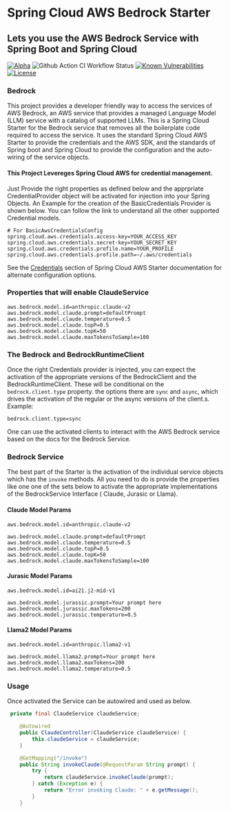 # Spring Cloud AWS Bedrock Starter
## Lets you use the AWS Bedrock Service with Spring Boot and Spring Cloud

[![Alpha](https://img.shields.io/badge/Release-Alpha-darkred)](https://img.shields.io/badge/Release-Alpha-darkred) ![Github Action CI Workflow Status](https://github.com/clue2solve/aws-bedrock-springtboot-starter/actions/workflows/ci.yml/badge.svg) [![Known Vulnerabilities](https://snyk.io/test/github/clue2solve/aws-bedrock-springtboot-starter/badge.svg?style=plastic)](https://snyk.io/test/github/clue2solve/aws-bedrock-springtboot-starter) [![License](https://img.shields.io/badge/License-Apache%202.0-blue.svg)](https://opensource.org/licenses/Apache-2.0)

### Bedrock 
This project provides a developer friendly way to access the services of AWS Bedrock, an AWS service that provides a managed Language Model (LLM) service with a catalog of supported LLMs.
This is a Spring Cloud Starter for the Bedrock service that removes all the boilerplate code required to access the service. It uses the standard Spring Cloud AWS Starter to provide the credentials and the AWS SDK, and the standards of Spring boot and Spring Cloud to provide the configuration and the auto-wiring of the service objects.

#### This Project Levereges Spring Cloud AWS for credential management. 

Just Provide the right properties as defined below and the apprpriate CredentialProvider object will be activated for injection into your Spring Objects. An Example for the creation of the BasicCredentials Provider is shown below. You can follow the link to understand all the other supported Credential models. 

```properties
# For BasicAwsCredentialsConfig
spring.cloud.aws.credentials.access-key=YOUR_ACCESS_KEY
spring.cloud.aws.credentials.secret-key=YOUR_SECRET_KEY
spring.cloud.aws.credentials.profile.name=YOUR_PROFILE
spring.cloud.aws.credentials.profile.path=~/.aws/credentials
```
See the [Credentials](https://docs.awspring.io/spring-cloud-aws/docs/3.0.3/reference/html/index.html#credentials) section of Spring Cloud AWS Starter documentation for alternate configuration options.


### Properties that will enable ClaudeService
```properties
aws.bedrock.model.id=anthropic.claude-v2
aws.bedrock.model.claude.prompt=defaultPrompt
aws.bedrock.model.claude.temperature=0.5
aws.bedrock.model.claude.topP=0.5
aws.bedrock.model.claude.topK=50
aws.bedrock.model.claude.maxTokensToSample=100
```

### The Bedrock and BedrockRuntimeClient
Once the right Credentials provider is injected, you can expect the activation of the appropriate versions of the BedrockClient and the BedrockRuntimeClient. These will be conditional on the `bedrock.client.type` property. the options there are `sync` and `async`, which drives the activation of the regular or the async versions of the client.s. Example:
```property
bedrock.client.type=sync
```

One can use the activated clients to interact with the AWS Bedrock service based on the docs for the Bedrock Service. 

### Bedrock Service
The best part of the Starter is the activation of the individual service objects which has the `invoke` methods.
All you need to do is provide the properties like one one of the sets below to activate the appropriate implementations of the BedrockService Interface ( Claude, Jurasic or Llama).

#### Claude Model Params
```properties
aws.bedrock.model.id=anthropic.claude-v2

aws.bedrock.model.claude.prompt=defaultPrompt
aws.bedrock.model.claude.temperature=0.5
aws.bedrock.model.claude.topP=0.5
aws.bedrock.model.claude.topK=50
aws.bedrock.model.claude.maxTokensToSample=100
```
#### Jurasic Model Params
```properties 
aws.bedrock.model.id=ai21.j2-mid-v1

aws.bedrock.model.jurassic.prompt=Your prompt here
aws.bedrock.model.jurassic.maxTokens=200
aws.bedrock.model.jurassic.temperature=0.5
```

#### Llama2 Model Params
```properties
aws.bedrock.model.id=anthropic.llama2-v1

aws.bedrock.model.llama2.prompt=Your prompt here
aws.bedrock.model.llama2.maxTokens=200
aws.bedrock.model.llama2.temperature=0.5

```

### Usage
Once activated the Service can be autowired and used as below.

```Java
 private final ClaudeService claudeService;

    @Autowired
    public ClaudeController(ClaudeService claudeService) {
        this.claudeService = claudeService;
    }

    @GetMapping("/invoke")
    public String invokeClaude(@RequestParam String prompt) {
        try {
            return claudeService.invokeClaude(prompt);
        } catch (Exception e) {
            return "Error invoking Claude: " + e.getMessage();
        }
    }
```